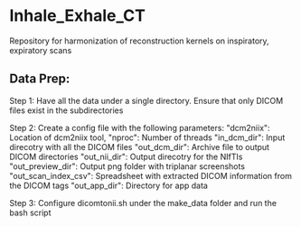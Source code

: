 # Inhale_Exhale_CT
Repository for harmonization of reconstruction kernels on inspiratory, expiratory scans


## Data Prep: 
Step 1: Have all the data under a single directory. Ensure that only DICOM files exist in the subdirectories 

Step 2: Create a config file with the following parameters: 
    "dcm2niix": Location of dcm2niix tool,
    "nproc": Number of threads
    "in_dcm_dir": Input direcotry with all the DICOM files
    "out_dcm_dir": Archive file to output DICOM directories
    "out_nii_dir": Output direcotry for the NIfTIs
    "out_preview_dir": Output png folder with triplanar screenshots
    "out_scan_index_csv": Spreadsheet with extracted DICOM information from the DICOM tags
    "out_app_dir": Directory for app data 

Step 3: Configure dicomtonii.sh under the make_data folder and run the bash script


